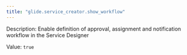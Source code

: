 ```yaml
---
title: "glide.service_creator.show_workflow"
---
```


Description: Enable definition of approval, assignment and notification workflow in the Service Designer

Value: `true`